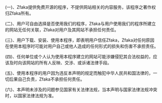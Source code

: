 (一)、Zfaka提供免费开源的程序，不提供网站相关的内容服务，该程序之著作权归Zfaka所有。

(二)、用户可自由选择是否使用我们的程序，Zfaka与用户使用我们的程序所建立的网站无任何关联，Zfaka对用户及其网站不承担任何责任。

(三)、用户下载、安装、使用本程序，即表明用户信任Zfaka，Zfaka对任何原因在使用本程序时可能对用户自己或他人造成的任何形式的损失和伤害不承担责任。

(四)、任何单位或个人认为使用本程序建立的网站可能涉嫌侵犯其合法权益的，应该及时向该网站的所有人反映、交涉、或诉诸法律手段。

(五)、使用本程序的用户因为违反本声明的规定而触犯中华人民共和国法律的，一切后果自己负责，Zfaka不承担任何责任。

(六)、本声明未涉及的问题参见国家有关法律法规，当本声明与国家法律法规冲突时，以国家法律法规为准。
